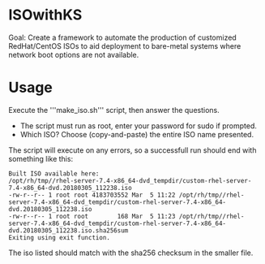 # ISOwithKS
Goal: Create a framework to automate the production of customized RedHat/CentOS ISOs to aid deployment to bare-metal systems where network boot options are not available.

Usage
=====

Execute the '''make_iso.sh''' script, then answer the questions.
 * The script must run as root, enter your password for sudo if prompted.
 * Which ISO? Choose (copy-and-paste) the entire ISO name presented.

The script will execute on any errors, so a successfull run should end with something like this:

    Built ISO available here:
    /opt/rh/tmp//rhel-server-7.4-x86_64-dvd_tempdir/custom-rhel-server-7.4-x86_64-dvd.20180305_112238.iso
    -rw-r--r-- 1 root root 4183703552 Mar  5 11:22 /opt/rh/tmp//rhel-server-7.4-x86_64-dvd_tempdir/custom-rhel-server-7.4-x86_64-dvd.20180305_112238.iso
    -rw-r--r-- 1 root root        168 Mar  5 11:23 /opt/rh/tmp//rhel-server-7.4-x86_64-dvd_tempdir/custom-rhel-server-7.4-x86_64-dvd.20180305_112238.iso.sha256sum
    Exiting using exit function.

The iso listed should match with the sha256 checksum in the smaller file.
